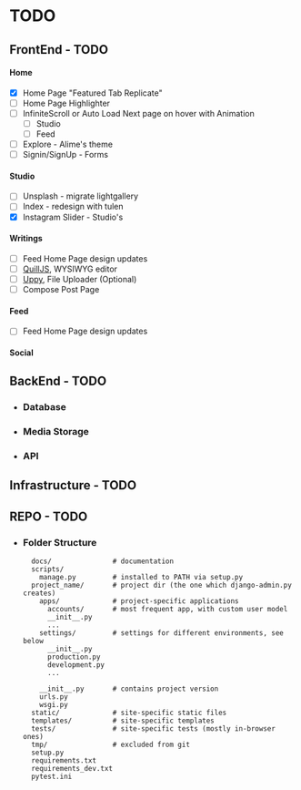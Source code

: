 # **TODO**
## **FrontEnd - TODO**

#### **Home**
- [x] Home Page "Featured Tab Replicate"
- [ ] Home Page Highlighter
- [ ] InfiniteScroll or Auto Load Next page on hover with Animation
    - [ ] Studio
    - [ ] Feed
- [ ] Explore - Alime's theme
- [ ] Signin/SignUp - Forms

#### **Studio**
- [ ] Unsplash - migrate lightgallery
- [ ] Index - redesign with tulen
- [x] Instagram Slider - Studio's 

#### **Writings**
- [ ] Feed Home Page design updates
- [ ] [QuillJS](https://quilljs.com/), WYSIWYG editor
- [ ] [Uppy](https://uppy.io/), File Uploader (Optional)
- [ ] Compose Post Page

#### **Feed**
- [ ] Feed Home Page design updates

#### **Social**

## **BackEnd - TODO**
- ### **Database**
- ### **Media Storage**
- ### **API**

## **Infrastructure - TODO**

## **REPO - TODO**
- ### **Folder Structure**
        docs/               # documentation
        scripts/
          manage.py         # installed to PATH via setup.py
        project_name/       # project dir (the one which django-admin.py creates)
          apps/             # project-specific applications
            accounts/       # most frequent app, with custom user model
            __init__.py
            ...
          settings/         # settings for different environments, see below
            __init__.py
            production.py
            development.py
            ...
        
          __init__.py       # contains project version
          urls.py
          wsgi.py
        static/             # site-specific static files
        templates/          # site-specific templates
        tests/              # site-specific tests (mostly in-browser ones)
        tmp/                # excluded from git
        setup.py
        requirements.txt
        requirements_dev.txt
        pytest.ini